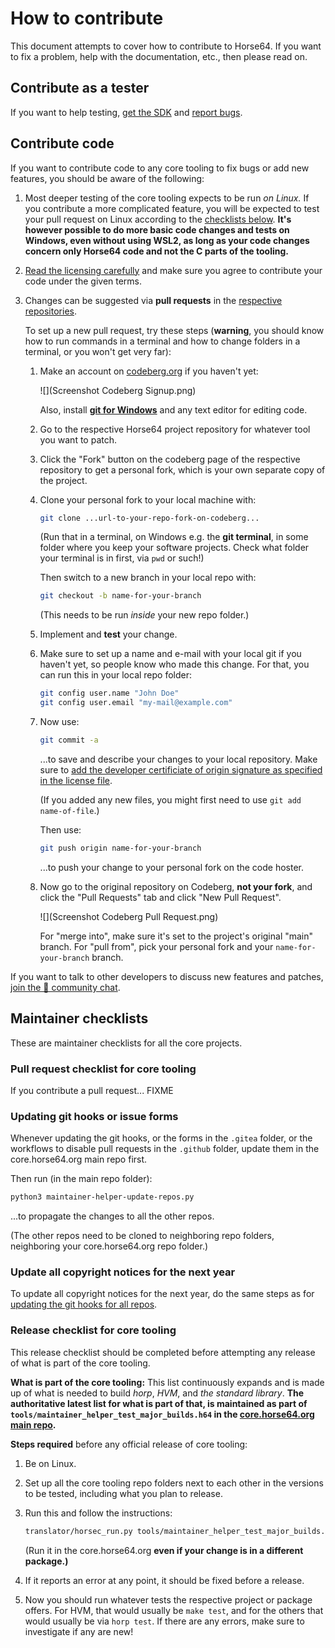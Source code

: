 
How to contribute
=================

This document attempts to cover how to contribute
to Horse64. If you want to fix a problem, help with
the documentation, etc., then please read on.


Contribute as a tester
----------------------

If you want to help testing, [get the SDK](
/docs/Resources.md#sdk) and [report bugs](
report-bugs).


Contribute code
---------------

If you want to contribute code to any core tooling to
fix bugs or add new features, you should be aware of the
following:

1. Most deeper testing of the core tooling expects to be
   run *on Linux.* If you contribute a more complicated
   feature, you will be expected to test your pull request
   on Linux according to the [checklists below](
   #maintainer-checklists). **It's however possible to do
   more basic code changes and tests on Windows,
   even without using WSL2, as long as your code changes
   concern only Horse64 code and not the C parts of the
   tooling.**

2. [Read the licensing carefully](/docs/Resources.md#license)
   and make sure you agree to contribute your code under
   the given terms.

3. Changes can be suggested via **pull requests** in the
   [respective repositories](/docs/Resources.md).

   To set up a new pull request, try these steps (**warning**,
   you should know how to run commands in a terminal and
   how to change folders in a terminal, or you won't get
   very far):

   1. Make an account on [codeberg.org](
      https://codeberg.org/) if you haven't yet:

      ![](Screenshot Codeberg Signup.png)

      Also, install [**git for Windows**](
      https://git-scm.com/download/win) and any text
      editor for editing code.

   2. Go to the respective Horse64 project repository for
      whatever tool you want to patch.

   3. Click the "Fork" button on the codeberg page
      of the respective repository to get a personal
      fork, which is your own separate copy of the project.

   4. Clone your personal fork to your local machine with:

      ```bash
      git clone ...url-to-your-repo-fork-on-codeberg...
      ```

      (Run that in a terminal, on Windows
      e.g. the **git terminal**, in some folder where
      you keep your software projects. Check what folder
      your terminal is in first, via `pwd` or such!)

      Then switch to a new branch in your local repo with:

      ```bash
      git checkout -b name-for-your-branch
      ```

      (This needs to be run *inside* your new repo folder.)

   5. Implement and **test** your change.

   6. Make sure to set up a name and e-mail with your
      local git if you haven't yet, so people know who
      made this change. For that, you can run this in
      your local repo folder:

      ```bash
      git config user.name "John Doe"
      git config user.email "my-mail@example.com"
      ```

   7. Now use:

      ```bash
      git commit -a
      ```
      ...to save and describe your changes
      to your local repository. Make sure to
      [add the developer certificiate of origin
      signature as specified in the license file](
      /docs/Resources.md#license).

      (If you added any new files, you might first
      need to use `git add name-of-file`.)

      Then use:

      ```bash
      git push origin name-for-your-branch
      ```
      ...to push your change to your personal fork on
      the code hoster.

   8. Now go to the original repository on Codeberg, **not
      your fork**, and click the "Pull Requests" tab and
      click "New Pull Request".

      ![](Screenshot Codeberg Pull Request.png)

      For "merge into", make
      sure it's set to the project's original "main" branch.
      For "pull from", pick your personal fork and your
      `name-for-your-branch` branch.

If you want to talk to other developers to discuss new
features and patches, [join the 💬 community chat](
https://horse64.org/chat).


Maintainer checklists
---------------------

These are maintainer checklists for all the core projects.

### Pull request checklist for core tooling

If you contribute a pull request... FIXME

### Updating git hooks or issue forms

Whenever updating the git hooks, or the forms in the `.gitea` folder,
or the workflows to disable pull requests in the `.github` folder,
update them in the core.horse64.org main repo first.

Then run (in the main repo folder):
```bash
python3 maintainer-helper-update-repos.py
```
...to propagate the changes to all the other repos.

(The other repos need to be cloned to neighboring repo folders,
neighboring your core.horse64.org repo folder.)

### Update all copyright notices for the next year

To update all copyright notices for the next year,
do the same steps as for [updating the git hooks for
all repos](#updating-git-hooks-or-issue-forms).

### Release checklist for core tooling

This release checklist should be completed before attempting
any release of what is part of the core tooling.

**What is part of the core tooling:** This list continuously
expands and is made up of what is needed to build *horp*,
*HVM*, and *the standard library*. **The authoritative latest
list for what is part of that, is maintained as part of
`tools/maintainer_helper_test_major_builds.h64` in
the [core.horse64.org main repo](
/docs/Resources.md#standard-library).**

**Steps required** before any official release of core tooling:

1. Be on Linux.

2. Set up all the core tooling repo folders next to each other in
   the versions to be tested, including what you plan to release.

3. Run this and follow the instructions:

   ```bash
   translator/horsec_run.py tools/maintainer_helper_test_major_builds.h64
   ```

   (Run it in the core.horse64.org **even if your change is in a
   different package.)**

4. If it reports an error at any point, it should be fixed
   before a release.

5. Now you should run whatever tests the respective
   project or package offers. For HVM, that would usually be
   `make test`, and for the others that would usually be via
   `horp test`. If there are any errors, make sure to investigate
   if any are new!

